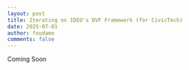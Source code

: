 ```yaml
---
layout: post
title: Iterating on IDEO's DVF Framework (for CivicTech)
date: 2025-07-01
author: foudamo
comments: false
---
```

Coming Soon 